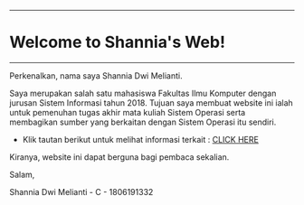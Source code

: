 -------------------------------
# Welcome to Shannia's Web! 
-------------------------------

Perkenalkan, nama saya Shannia Dwi Melianti. 

Saya merupakan salah satu mahasiswa Fakultas Ilmu Komputer dengan jurusan Sistem Informasi tahun 2018. 
Tujuan saya membuat website ini ialah untuk pemenuhan tugas akhir mata kuliah Sistem Operasi serta 
membagikan sumber yang berkaitan dengan Sistem Operasi itu sendiri. 

* Klik tautan berikut untuk melihat informasi terkait : [CLICK HERE](sumber/)

Kiranya, website ini dapat berguna bagi pembaca sekalian. 

Salam,

Shannia Dwi Melianti - C - 1806191332

